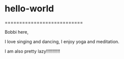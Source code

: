 # hello-world

===========================

Bobbi here,

I love singing and dancing,
I enjoy yoga and meditation.

I am also pretty lazy!!!!!!!!!!!
